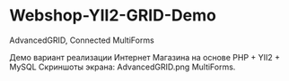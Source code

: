 # Webshop-YII2-GRID-Demo
AdvancedGRID, Connected MultiForms

Демо вариант реализации Интернет Магазина на основе PHP + YII2 + MySQL
Скриншоты экрана: AdvancedGRID.png MultiForms.
